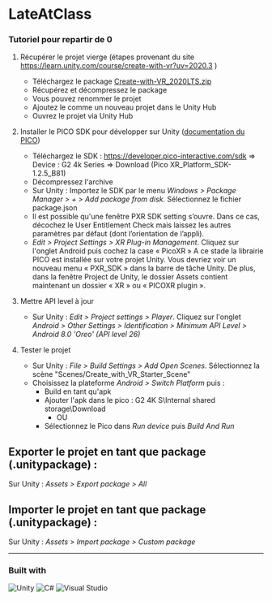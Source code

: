 # LateAtClass

<!--

## Getting Started / Prerequisites / Installing / Development

Chemin à éditer dans les champs "com.unity.xr.picoxr" des fichiers Packages/packages-lock.json et Packages/manifest.json.

-->

### Tutoriel pour repartir de 0

1) Récupérer le projet vierge (étapes provenant du site https://learn.unity.com/course/create-with-vr?uv=2020.3 )
	- Téléchargez le package [Create-with-VR_2020LTS.zip](https://connect-prd-cdn.unity.com/20210402/8a67971c-e957-4844-9964-8445a85103e8/Create-with-VR_2020LTS.zip?_ga=2.128504012.1795054087.1639555843-1656829093.1639409693)
	- Récupérez et décompressez le package
	- Vous pouvez renommer le projet
	- Ajoutez le comme un nouveau projet dans le Unity Hub
	- Ouvrez le projet via Unity Hub


2) Installer le PICO SDK pour développer sur Unity ([documentation du PICO](https://sdk.picovr.com/docs/UnityXRSDK/en/index.html))
	- Téléchargez le SDK : https://developer.pico-interactive.com/sdk => Device : G2 4k Series => Download (Pico XR_Platform_SDK-1.2.5_B81)
	- Décompressez l'archive
	- Sur Unity : Importez le SDK par le menu _Windows > Package Manager > + > Add package from disk_. Sélectionnez le fichier package.json
	- Il est possible qu'une fenêtre PXR SDK setting s’ouvre. Dans ce cas, décochez le User Entitlement Check mais laissez les autres paramètres par défaut (dont l’orientation de l’appli).
	- _Edit > Project Settings > XR Plug-in Management_. Cliquez sur l'onglet Android puis cochez la case « PicoXR »
	A ce stade la librairie PICO est installée sur votre projet Unity. Vous devriez voir un nouveau menu « PXR_SDK » dans la barre de tâche Unity. De plus, dans la fenêtre Project de Unity, le dossier Assets contient maintenant un dossier « XR » ou « PICOXR plugin ».

3) Mettre API level à jour
	- Sur Unity : _Edit > Project settings > Player_. Cliquez sur l'onglet _Android > Other Settings > Identification > Minimum API Level > Android 8.0 'Oreo' (API level 26)_

4) Tester le projet
	- Sur Unity : _File > Build Settings > Add Open Scenes_. Sélectionnez la scène "Scenes/Create_with_VR_Starter_Scene"
	- Choisissez la plateforme _Android > Switch Platform_ puis :
		- Build en tant qu'apk
		- Ajouter l'apk dans le pico : G2 4K S\Internal shared storage\Download
			- OU
		- Sélectionnez le Pico dans _Run device_ puis _Build And Run_

## Exporter le projet en tant que package (.unitypackage) :
Sur Unity : _Assets > Export package > All_

## Importer le projet en tant que package (.unitypackage) :
Sur Unity : _Assets > Import package > Custom package_

---

### Built with

![Unity](https://img.shields.io/badge/unity-%23000000.svg?style=for-the-badge&logo=unity&logoColor=white)
![C#](https://img.shields.io/badge/c%23-%23239120.svg?style=for-the-badge&logo=c-sharp&logoColor=white)
![Visual Studio](https://img.shields.io/badge/Visual%20Studio-5C2D91.svg?style=for-the-badge&logo=visual-studio&logoColor=white)